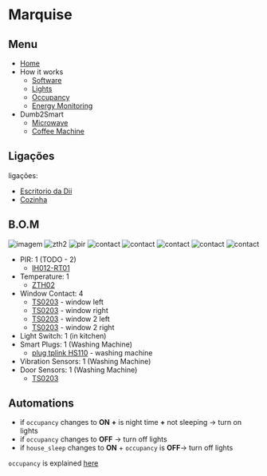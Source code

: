 # Marquise



## Menu

- [Home](./readme.md)
- How it works
  - [Software](./how/software.md)
  - [Lights](./how/lights.md)
  - [Occupancy](./how/occupancy.md)
  - [Energy Monitoring](./how/energy.md)
- Dumb2Smart
  - [Microwave](./dumb2smart/microwave.md)
  - [Coffee Machine](./dumb2smart/coffee_machine.md)

## Ligações

ligações:
- [Escritorio da Dii](./escritorio_dii.md)
- [Cozinha](./cozinha.md)

## B.O.M

![imagem](https://github.com/JarbasAl/smarthouse/assets/33701864/ef5a673a-fb7a-417e-903f-7927a1d6c792)
![zth2](https://www.zigbee2mqtt.io/images/devices/ZTH02.jpg)
![pir](https://www.zigbee2mqtt.io/images/devices/IH012-RT01.jpg)
![contact](https://www.zigbee2mqtt.io/images/devices/TS0203.jpg)
![contact](https://www.zigbee2mqtt.io/images/devices/TS0203.jpg)
![contact](https://www.zigbee2mqtt.io/images/devices/TS0203.jpg)
![contact](https://www.zigbee2mqtt.io/images/devices/TS0203.jpg)
![contact](https://www.zigbee2mqtt.io/images/devices/TS0203.jpg)

- PIR: 1 (TODO - 2)
  - [IH012-RT01](https://www.zigbee2mqtt.io/devices/IH012-RT01.html#tuya-ih012-rt01)
- Temperature: 1
  - [ZTH02](https://www.zigbee2mqtt.io/devices/ZTH02.html#tuya-zth02)
- Window Contact: 4
  - [TS0203](https://www.zigbee2mqtt.io/devices/TS0203.html#tuya-ts0203) - window left
  - [TS0203](https://www.zigbee2mqtt.io/devices/TS0203.html#tuya-ts0203) - window right
  - [TS0203](https://www.zigbee2mqtt.io/devices/TS0203.html#tuya-ts0203) - window 2 left
  - [TS0203](https://www.zigbee2mqtt.io/devices/TS0203.html#tuya-ts0203) - window 2 right
- Light Switch: 1 (in kitchen)
- Smart Plugs: 1 (Washing Machine)
  - [plug tplink HS110](https://www.tp-link.com/pt/home-networking/smart-plug/hs100/) - washing machine
- Vibration Sensors: 1 (Washing Machine)
- Door Sensors: 1 (Washing Machine)
  - [TS0203](https://www.zigbee2mqtt.io/devices/TS0203.html#tuya-ts0203)
 
## Automations

- if `occupancy` changes to **ON** **+** is night time **+** not sleeping -> turn on lights
- if `occupancy` changes to **OFF** -> turn off lights
- if `house_sleep` changes to **ON** + `occupancy` is **OFF**-> turn off lights
  
`occupancy` is explained [here](./how/occupancy.md)
